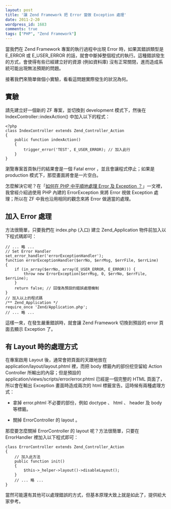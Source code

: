 ```yaml
---
layout: post
title: '讓 Zend Framework 把 Error 當做 Exception 處理'
date: 2011-2-20
wordpress_id: 1683
comments: true
tags: ["PHP", "Zend Framework"]
---
```


當我們在 Zend Framework 專案的執行過程中出現 Error 時，如果其錯誤類型是 E_ERROR 或 E_USER_ERROR 的話，就會中斷掉整個程式的執行。這種錯誤發生的方式，會使得有些已經建立好的資源 (例如資料庫) 沒有正常關閉，進而造成系統可能出現無法預期的問題。

接著我們來簡單做個小實驗，看看這問題實際發生的狀況為何。

<!--more-->

## 實驗

請先建立好一個新的 ZF 專案，並切換到 development 模式下，然後在 IndexController::indexAction() 中加入以下的程式：

```
<?php
class IndexController extends Zend_Controller_Action
{
    public function indexAction()
    {
        trigger_error('TEST', E_USER_ERROR); // 加入此行
    }
}

```

瀏覽專案首頁執行的結果會是一個 Fatal error ，並且會讓程式停止；如果是 production 模式下，那麼畫面將會是一片空白。

怎麼解決它呢？在「[如何在 PHP 中平順地處理 Error 及 Exception ？](http://www.jaceju.net/blog/archives/1121)」一文裡，我曾經介紹過使用 PHP 內建的 ErrorException 來將 Error 視做 Exception 處理；所以在 ZF 中我也沿用相同的觀念來將 Error 做適當的處理。

## 加入 Error 處理

方法很簡單，只要我們在 index.php (入口) 建立 Zend_Application 物件前加入以下程式碼即可：

```
// ... 略 ...
// Set Error Handler
set_error_handler('errorExceptionHandler');
function errorExceptionHandler($errNo, $errMsg, $errFile, $errLine)
{
    if (in_array($errNo, array(E_USER_ERROR, E_ERROR))) {
        throw new ErrorException($errMsg, 0, $errNo, $errFile, $errLine);
    }
    return false; // 回復為預設的錯誤處理機制
}
// 加入以上的程式碼
/** Zend_Application */
require_once 'Zend/Application.php';
// ... 略 ...

```

這樣一來，在發生嚴重錯誤時，就會讓 Zend Framework 切換到預設的 error 頁面去顯示 Exception 了。

## 有 Layout 時的處理方式

在專案啟用 Layout 後，通常會把頁面的天跟地放在 application/layout/layout.phtml 裡，而把 body 標籤內的部份挖空留給 Action Controller 所輸出的內容；但是預設的 application/views/scripts/error/error.phtml 已經是一個完整的 HTML 頁面了，所以會在輸出 Exception 畫面時造成兩次的 html 標籤宣告。這時候有兩種處理方式：

  * 拿掉 error.phtml 不必要的部份，例如 doctype 、 html 、 header 及 body 等標籤。

  * 關掉 ErrorController 的 layout 。



那麼要怎麼關掉 ErrorController 的 layout 呢？方法很簡單，只要在 ErrorHandler 裡加入以下程式即可：

```
class ErrorController extends Zend_Controller_Action
{
    // 加入此方法
    public function init()
    {
        $this->_helper->layout()->disableLayout();
    }
    // ... 略 ...
}

```

當然可能還有其他可以處理錯誤的方式，但基本原理大致上就是如此了，提供給大家參考。

